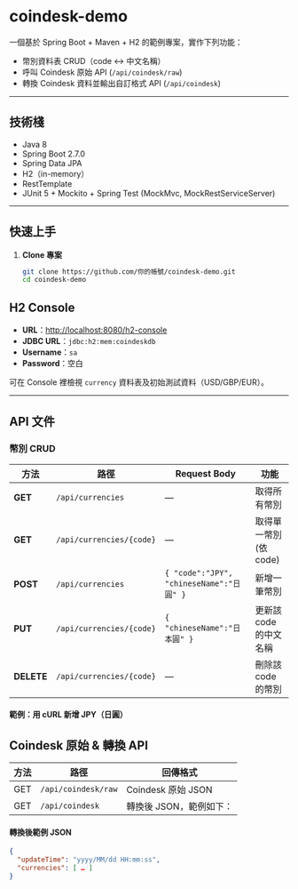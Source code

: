 # coindesk-demo

一個基於 Spring Boot + Maven + H2 的範例專案，實作下列功能：

- 幣別資料表 CRUD（code ↔ 中文名稱）
- 呼叫 Coindesk 原始 API (`/api/coindesk/raw`)
- 轉換 Coindesk 資料並輸出自訂格式 API (`/api/coindesk`)

---

## 技術棧

- Java 8
- Spring Boot 2.7.0
- Spring Data JPA
- H2（in-memory）
- RestTemplate
- JUnit 5 + Mockito + Spring Test (MockMvc, MockRestServiceServer)

---

## 快速上手

1. **Clone 專案**
   ```bash
   git clone https://github.com/你的帳號/coindesk-demo.git
   cd coindesk-demo
## H2 Console

- **URL**：<http://localhost:8080/h2-console>
- **JDBC URL**：`jdbc:h2:mem:coindeskdb`
- **Username**：`sa`
- **Password**：空白

可在 Console 裡檢視 `currency` 資料表及初始測試資料（USD/GBP/EUR）。

---

## API 文件

### 幣別 CRUD

| 方法    | 路徑                         | Request Body                             | 功能                      |
| ------- | ---------------------------- | ----------------------------------------- | ------------------------- |
| **GET**    | `/api/currencies`           | —                                         | 取得所有幣別               |
| **GET**    | `/api/currencies/{code}`    | —                                         | 取得單一幣別 (依 code)      |
| **POST**   | `/api/currencies`           | `{ "code":"JPY", "chineseName":"日圓" }`  | 新增一筆幣別               |
| **PUT**    | `/api/currencies/{code}`    | `{ "chineseName":"日本圓" }`               | 更新該 code 的中文名稱     |
| **DELETE** | `/api/currencies/{code}`    | —                                         | 刪除該 code 的幣別          |

#### 範例：用 cURL 新增 JPY（日圓）

## Coindesk 原始 & 轉換 API

| 方法  | 路徑                   | 回傳格式                     |
| ----- | ---------------------- | ---------------------------- |
| GET   | `/api/coindesk/raw`    | Coindesk 原始 JSON           |
| GET   | `/api/coindesk`        | 轉換後 JSON，範例如下：       |

#### 轉換後範例 JSON
```json
{
  "updateTime": "yyyy/MM/dd HH:mm:ss",
  "currencies": [ … ]
}
